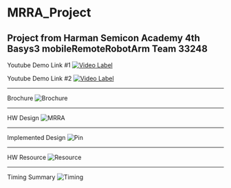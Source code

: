 # MRRA_Project
Project from Harman Semicon Academy 4th
Basys3 mobileRemoteRobotArm Team 33248
-------------------------------------------------

Youtube Demo Link #1
[![Video Label](http://img.youtube.com/vi/acDf3N0trYE/0.jpg)](https://youtu.be/acDf3N0trYE)

Youtube Demo Link #2
[![Video Label](http://img.youtube.com/vi/JBlNLx0vRK4/0.jpg)](https://youtu.be/JBlNLx0vRK4)

-------------------------------------------------
Brochure
![Brochure](https://github.com/user-attachments/assets/d25e0575-a719-4b43-bccf-55eb30cc751e)

-------------------------------------------------
HW Design
![MRRA](https://github.com/user-attachments/assets/6ffcc309-44ae-4f7d-a53e-68bd2182ebae)

-------------------------------------------------
Implemented Design
![Pin](https://github.com/user-attachments/assets/a26f4379-aa50-481b-84d3-04cfe563f691)

-------------------------------------------------
HW Resource
![Resource](https://github.com/user-attachments/assets/57c79511-e385-4b5f-bc7c-005d0bf15b1b)

-------------------------------------------------
Timing Summary
![Timing](https://github.com/user-attachments/assets/75e601ef-2c46-45c3-a2f8-a39d524ca47c)
